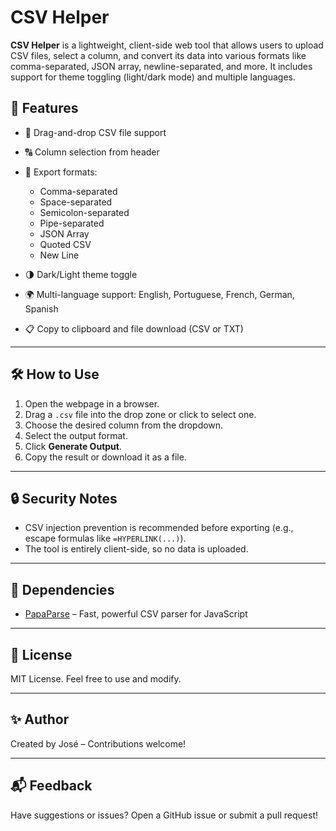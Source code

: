 # CSV Helper

**CSV Helper** is a lightweight, client-side web tool that allows users to upload CSV files, select a column, and convert its data into various formats like comma-separated, JSON array, newline-separated, and more. It includes support for theme toggling (light/dark mode) and multiple languages.

## 🚀 Features

* 📂 Drag-and-drop CSV file support
* 🔠 Column selection from header
* 🔧 Export formats:

  * Comma-separated
  * Space-separated
  * Semicolon-separated
  * Pipe-separated
  * JSON Array
  * Quoted CSV
  * New Line
* 🌗 Dark/Light theme toggle
* 🌍 Multi-language support: English, Portuguese, French, German, Spanish
* 📋 Copy to clipboard and file download (CSV or TXT)

---

## 🛠️ How to Use

1. Open the webpage in a browser.
2. Drag a `.csv` file into the drop zone or click to select one.
3. Choose the desired column from the dropdown.
4. Select the output format.
5. Click **Generate Output**.
6. Copy the result or download it as a file.

---

## 🔒 Security Notes

* CSV injection prevention is recommended before exporting (e.g., escape formulas like `=HYPERLINK(...)`).
* The tool is entirely client-side, so no data is uploaded.

---

## 🧩 Dependencies

* [PapaParse](https://www.papaparse.com/) – Fast, powerful CSV parser for JavaScript

---

## 📄 License

MIT License. Feel free to use and modify.

---

## ✨ Author

Created by José – Contributions welcome!

---

## 📬 Feedback

Have suggestions or issues? Open a GitHub issue or submit a pull request!
